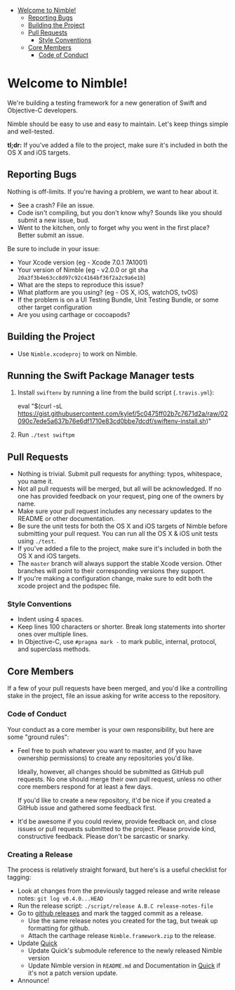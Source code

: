 <!-- START doctoc generated TOC please keep comment here to allow auto update -->
<!-- DON'T EDIT THIS SECTION, INSTEAD RE-RUN doctoc TO UPDATE -->

- [Welcome to Nimble!](#welcome-to-nimble!)
  - [Reporting Bugs](#reporting-bugs)
  - [Building the Project](#building-the-project)
  - [Pull Requests](#pull-requests)
    - [Style Conventions](#style-conventions)
  - [Core Members](#core-members)
    - [Code of Conduct](#code-of-conduct)

<!-- END doctoc generated TOC please keep comment here to allow auto update -->

# Welcome to Nimble!

We're building a testing framework for a new generation of Swift and
Objective-C developers.

Nimble should be easy to use and easy to maintain. Let's keep things
simple and well-tested.

**tl;dr:** If you've added a file to the project, make sure it's
included in both the OS X and iOS targets.

## Reporting Bugs

Nothing is off-limits. If you're having a problem, we want to hear about
it.

- See a crash? File an issue.
- Code isn't compiling, but you don't know why? Sounds like you should
  submit a new issue, bud.
- Went to the kitchen, only to forget why you went in the first place?
  Better submit an issue.

Be sure to include in your issue:

- Your Xcode version (eg - Xcode 7.0.1 7A1001)
- Your version of Nimble (eg - v2.0.0 or git sha `20a3f3b4e63cc8d97c92c4164bf36f2a2c9a6e1b`)
- What are the steps to reproduce this issue?
- What platform are you using? (eg - OS X, iOS, watchOS, tvOS)
- If the problem is on a UI Testing Bundle, Unit Testing Bundle, or some other target configuration
- Are you using carthage or cocoapods?

## Building the Project

- Use `Nimble.xcodeproj` to work on Nimble.

## Running the Swift Package Manager tests

1. Install `swiftenv` by running a line from the build script (`.travis.yml`):

    eval "$(curl -sL https://gist.githubusercontent.com/kylef/5c0475ff02b7c7671d2a/raw/02090c7ede5a637b76e6df1710e83cd0bbe7dcdf/swiftenv-install.sh)"

2. Run `./test swiftpm`

## Pull Requests

- Nothing is trivial. Submit pull requests for anything: typos,
  whitespace, you name it.
- Not all pull requests will be merged, but all will be acknowledged. If
  no one has provided feedback on your request, ping one of the owners
  by name.
- Make sure your pull request includes any necessary updates to the
  README or other documentation.
- Be sure the unit tests for both the OS X and iOS targets of Nimble
  before submitting your pull request. You can run all the OS X & iOS unit
  tests using `./test`.
- If you've added a file to the project, make sure it's included in both
  the OS X and iOS targets.
- The `master` branch will always support the stable Xcode version. Other
  branches will point to their corresponding versions they support.
- If you're making a configuration change, make sure to edit both the xcode
  project and the podspec file.

### Style Conventions

- Indent using 4 spaces.
- Keep lines 100 characters or shorter. Break long statements into
  shorter ones over multiple lines.
- In Objective-C, use `#pragma mark -` to mark public, internal,
  protocol, and superclass methods.

## Core Members

If a few of your pull requests have been merged, and you'd like a
controlling stake in the project, file an issue asking for write access
to the repository.

### Code of Conduct

Your conduct as a core member is your own responsibility, but here are
some "ground rules":

- Feel free to push whatever you want to master, and (if you have
  ownership permissions) to create any repositories you'd like.

  Ideally, however, all changes should be submitted as GitHub pull
  requests. No one should merge their own pull request, unless no
  other core members respond for at least a few days.

  If you'd like to create a new repository, it'd be nice if you created
  a GitHub issue and gathered some feedback first.

- It'd be awesome if you could review, provide feedback on, and close
  issues or pull requests submitted to the project. Please provide kind,
  constructive feedback. Please don't be sarcastic or snarky.

### Creating a Release

The process is relatively straight forward, but here's is a useful checklist for tagging:

- Look at changes from the previously tagged release and write release notes: `git log v0.4.0...HEAD`
- Run the release script: `./script/release A.B.C release-notes-file`
- Go to [github releases](https://github.com/Quick/Nimble/releases) and mark the tagged commit as a release.
  - Use the same release notes you created for the tag, but tweak up formatting for github.
  - Attach the carthage release `Nimble.framework.zip` to the release.
- Update [Quick](https://github.com/Quick/Quick)
  - Update Quick's submodule reference to the newly released Nimble version
  - Update Nimble version in `README.md` and Documentation in [Quick](https://github.com/Quick/Quick) if it's not a patch version update.
- Announce!
